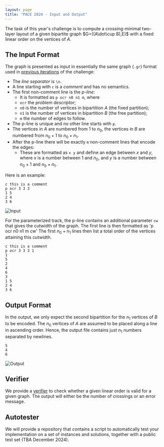 ```yaml
---
layout: page 
title: "PACE 2024 - Input and Output"
---
```


The task of this year's challenge is to compute a crossing-minimal two-layer layout of a given bipartite graph $G=((A\dot\cup B),E)$ with a fixed linear order on the vertices of $A$. 

## The Input Format
The graph is presented as input in essentially the same graph (`.gr`) format used in [previous iterations](https://pacechallenge.org/2023/io/) of the challenge:

- The *line separator* is `\n`.
- A line starting with `c` is a *comment* and has no semantics.
- The first non-comment line is the *p-line*:
	- It is formatted as `p ocr n0 n1 m`, where
	- `ocr` the *problem descriptor*;
	- `n0` is the number of vertices in bipartition $A$ (the fixed partition);
	- `n1` is the number of vertices in bipartition $B$ (the free partition);
	- `m` the number of edges to follow.
- The p-line is unique and no other line starts with `p`.
- The vertices in $A$ are numbered from $1$ to $n_0$, the vertices in $B$ are numbered from $n_0+1$ to $n_0+n_1$.
- After the p-line there will be exactly `m` non-comment lines that encode the edges:
	- These are formatted as `x y` and define an edge between $x$ and $y$, where $x$ is a number between $1$ and $n_0$, and $y$ is a number between $n_0+1$ and $n_0+n_1$.

Here is an example:


```
c this is a comment
p ocr 3 3 3
1 5
2 4
3 6
```

![Input](../img/input.svg)

For the parameterized track, the p-line contains an additional parameter `cw` that gives the cutwidth of the graph. 
The first line is then formatted as 'p ocr n0 n1 m cw'
The first $n_0+n_1$ lines then list a total order of the vertices attaining this cutwidth.
```
c this is a comment
p ocr 3 3 3 1
1
5
2
4
6
3
1 5
2 4
3 6
```



## Output Format

In the output, we only expect the second bipartition for the $n_1$ vertices of $B$ to be encoded. 
The $n_0$ vertices of $A$ are assumed to be placed along a line in ascending order. 
Hence, the output file contains just $n_1$ numbers separated by newlines.

```
5
4
6
```

![Output](../img/output.svg)

## Verifier

We provide a [verifier](verifier) to check whether a given
linear order is valid for a given graph. The output will
either be the number of crossings or an error message.

## Autotester

We will provide a repository that contains a script to automatically test your
implementation on a set of instances and solutions, together with a public
test set (TBA December 2024).